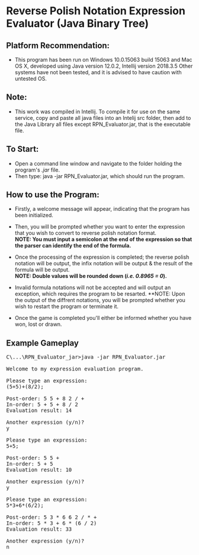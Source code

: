 # Reverse Polish Notation Expression Evaluator (Java Binary Tree)

## Platform Recommendation:
* This program has been run on Windows 10.0.15063 build 15063 and Mac OS X, developed using Java version 12.0.2, Intellij version 2018.3.5
Other systems have not been tested, and it is advised to have caution with untested OS.

## Note:
* This work was compiled in Intellij. To compile it for use on the same service, copy and paste all java files into an Intelij src folder, then add to the Java Library all files except RPN_Evaluator.jar, that is the executable file.

## To Start:
* Open a command line window and navigate to the folder holding the program's *.jar* file.
* Then type: java -jar RPN_Evaluator.jar, which should run the program.

## How to use the Program:
* Firstly, a welcome message will appear, indicating that the program has been initialized.
* Then, you will be prompted whether you want to enter the expression that you wish to convert to reverse polish notation format.  
**NOTE: You must input a semicolon at the end of the expression so that the parser can identify the end of the formula.**

* Once the processing of the expression is completed; the reverse polish notation will be output, the infix notation will be output & the result of the formula will be output.  
**NOTE: Double values will be rounded down (*i.e. 0.8965 = 0*).**

* Invalid formula notations will not be accepted and will output an exception, which requires the program to be resarted.
**NOTE: Upon the output of the diffrent notations, you will be prompted whether you wish to restart the program or terminate it.

* Once the game is completed you'll either be informed whether you have won, lost or drawn.

## Example Gameplay
<pre>
C\...\RPN_Evaluator_jar>java -jar RPN_Evaluator.jar

Welcome to my expression evaluation program.

Please type an expression:
(5+5)+(8/2);

Post-order: 5 5 + 8 2 / +
In-order: 5 + 5 + 8 / 2
Evaluation result: 14

Another expression (y/n)?
y

Please type an expression:
5+5;

Post-order: 5 5 +
In-order: 5 + 5
Evaluation result: 10

Another expression (y/n)?
y

Please type an expression:
5*3+6*(6/2);

Post-order: 5 3 * 6 6 2 / * +
In-order: 5 * 3 + 6 * (6 / 2)
Evaluation result: 33

Another expression (y/n)?
n 
</pre>
